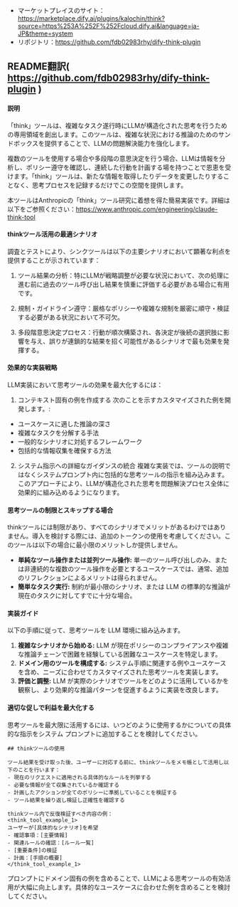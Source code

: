 - マーケットプレイスのサイト：https://marketplace.dify.ai/plugins/kalochin/think?source=https%253A%252F%252Fcloud.dify.ai&language=ja-JP&theme=system
- リポジトリ：https://github.com/fdb02983rhy/dify-think-plugin

## README翻訳( https://github.com/fdb02983rhy/dify-think-plugin )

#### 説明
「think」ツールは、複雑なタスク遂行時にLLMが構造化された思考を行うための専用領域を創出します。このツールは、複雑な状況における推論のためのサンドボックスを提供することで、LLMの問題解決能力を強化します。

複数のツールを使用する場合や多段階の意思決定を行う場合、LLMは情報を分析し、ポリシー遵守を確認し、連続した行動を計画する場を持つことで恩恵を受けます。「think」ツールは、新たな情報を取得したりデータを変更したりすることなく、思考プロセスを記録するだけでこの空間を提供します。

本ツールはAnthropicの「think」ツール研究に着想を得た簡易実装です。詳細は以下をご参照ください：https://www.anthropic.com/engineering/claude-think-tool

#### thinkツール活用の最適シナリオ
調査とテストにより、シンクツールは以下の主要シナリオにおいて顕著な利点を提供することが示されています：

1. ツール結果の分析：特にLLMが戦略調整が必要な状況において、次の処理に進む前に過去のツール呼び出し結果を慎重に評価する必要がある場合に有用です。

2. 規制・ガイドライン遵守：厳格なポリシーや複雑な規制を厳密に順守・検証する必要がある状況において不可欠。

3. 多段階意思決定プロセス：行動が順次構築され、各決定が後続の選択肢に影響を与え、誤りが連鎖的な結果を招く可能性があるシナリオで最も効果を発揮する。

#### 効果的な実装戦略
LLM実装において思考ツールの効果を最大化するには：

1. コンテキスト固有の例を作成する 次のことを示すカスタマイズされた例を開発します。:

- ユースケースに適した推論の深さ
- 複雑なタスクを分解する手法
- 一般的なシナリオに対処するフレームワーク
- 包括的な情報収集を確保する方法

2. システム指示への詳細なガイダンスの統合 複雑な実装では、ツールの説明ではなくシステムプロンプト内に包括的な思考ツールの指示を組み込みます。このアプローチにより、LLMが構造化された思考を問題解決プロセス全体に効果的に組み込めるようになります。

#### 思考ツールの制限とスキップする場合
thinkツールには制限があり、すべてのシナリオでメリットがあるわけではありません。導入を検討する際には、追加のトークンの使用を考慮してください。このツールは以下の場合に最小限のメリットしか提供しません。

- **単純なツール操作または並列ツール操作:** 単一のツール呼び出しのみ、または非連続的な複数のツール操作を必要とするユースケースでは、通常、追加のリフレクションによるメリットは得られません。
- **簡単なタスク実行:** 制約が最小限のシナリオ、または LLM の標準的な推論が現在のタスクに対してすでに十分な場合。

#### 実装ガイド
以下の手順に従って、思考ツールを LLM 環境に組み込みます。

1. **複雑なシナリオから始める:** LLM が現在ポリシーのコンプライアンスや複雑な推論チェーンで困難を経験している困難なユースケースを特定します。
2. **ドメイン用のツールを構成する:** システム手順に関連する例やユースケースを含め、ニーズに合わせてカスタマイズされた思考ツールを実装します。
3. **評価と調整:** LLM が実際のシナリオでツールをどのように活用しているかを観察し、より効果的な推論パターンを促進するように実装を改良します。

#### 適切な促しで利益を最大化する
思考ツールを最大限に活用するには、いつどのように使用するかについての具体的な指示をシステム プロンプトに追加することを検討してください。

```
## thinkツールの使用

ツール結果を受け取った後、ユーザーに対応する前に、thinkツールをメモ帳として活用し以下のことを行います：
- 現在のリクエストに適用される具体的なルールを列挙する
- 必要な情報が全て収集されているか確認する
- 計画したアクションが全てのポリシーに準拠していることを検証する
- ツール結果を繰り返し検証し正確性を確認する

thinkツール内で反復検証すべき内容の例：
<think_tool_example_1>
ユーザーが[具体的なシナリオ]を希望
- 確認事項：[主要情報]
- 関連ルールの確認：[ルール一覧]
- [重要条件]の検証
- 計画：[手順の概要]
</think_tool_example_1>
```

プロンプトにドメイン固有の例を含めることで、LLMによる思考ツールの有効活用が大幅に向上します。具体的なユースケースに合わせた例を含めることを検討してください。
